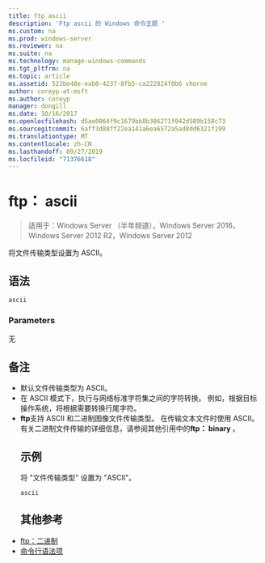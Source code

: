 ```yaml
---
title: ftp ascii
description: 'Ftp ascii 的 Windows 命令主题 '
ms.custom: na
ms.prod: windows-server
ms.reviewer: na
ms.suite: na
ms.technology: manage-windows-commands
ms.tgt_pltfrm: na
ms.topic: article
ms.assetid: 523be48e-eab0-4237-8fb5-ca222824f0b6 vhorne
author: coreyp-at-msft
ms.author: coreyp
manager: dongill
ms.date: 10/16/2017
ms.openlocfilehash: d5ae0064f9c1679bb8b386271f042d589b158c73
ms.sourcegitcommit: 6aff3d88ff22ea141a6ea6572a5ad8dd6321f199
ms.translationtype: MT
ms.contentlocale: zh-CN
ms.lasthandoff: 09/27/2019
ms.locfileid: "71376618"
---
```

# <a name="ftp-ascii"></a>ftp： ascii

>适用于：Windows Server （半年频道），Windows Server 2016，Windows Server 2012 R2，Windows Server 2012

将文件传输类型设置为 ASCII。   
## <a name="syntax"></a>语法  
```  
ascii  
```  
### <a name="parameters"></a>Parameters  
无  
## <a name="remarks"></a>备注  
- 默认文件传输类型为 ASCII。  
- 在 ASCII 模式下，执行与网络标准字符集之间的字符转换。 例如，根据目标操作系统，将根据需要转换行尾字符。  
- **ftp**支持 ASCII 和二进制图像文件传输类型。 在传输文本文件时使用 ASCII。 有关二进制文件传输的详细信息，请参阅其他引用中的**ftp： binary** 。  
  ## <a name="BKMK_Examples"></a>示例  
  将 "文件传输类型" 设置为 "ASCII"。  
  ```  
  ascii  
  ```  
  ## <a name="additional-references"></a>其他参考  
- [ftp：二进制](ftp-binary.md)  
- [命令行语法项](command-line-syntax-key.md)  
